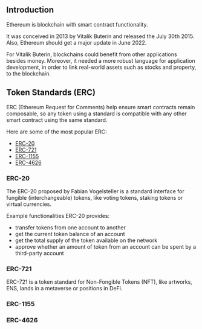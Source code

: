 ## Introduction

Ethereum is blockchain with smart contract functionality.

It was conceived in 2013 by Vitalik Buterin and released the July 30th 2015.
Also, Ethereum should get a major update in June 2022.

For Vitalik Buterin, blockchains could benefit from other applications besides
money. Moreover, it needed a more robust language for application development,
in order to link real-world assets such as stocks and property, to the
blockchain.

## Token Standards (ERC)

ERC (Ethereum Request for Comments) help ensure smart contracts remain
composable, so any token using a standard is compatible with any other
smart contract using the same standard.

Here are some of the most popular ERC:
- [ERC-20](#erc-20)
- [ERC-721](#erc-721)
- [ERC-1155](#erc-1155)
- [ERC-4626](#erc-4626)

### ERC-20

The ERC-20 proposed by Fabian Vogelsteller is a standard interface for fungible
(interchangeable) tokens, like voting tokens, staking tokens or virtual
currencies.

Example functionalities ERC-20 provides:
- transfer tokens from one account to another
- get the current token balance of an account
- get the total supply of the token available on the network
- approve whether an amount of token from an account can be spent by a
third-party account

### ERC-721

ERC-721 is a token standard for Non-Fongible Tokens (NFT), like artworks, ENS,
lands in a metaverse or positions in DeFi.

### ERC-1155

### ERC-4626
